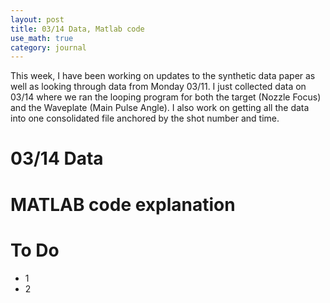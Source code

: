 ```yaml
---
layout: post
title: 03/14 Data, Matlab code
use_math: true
category: journal
---
```

This week, I have been working on updates to the synthetic data paper as well as looking through data from Monday 03/11. I just collected data on 03/14 where we ran the looping program for both the target (Nozzle Focus) and the Waveplate (Main Pulse Angle). I also work on getting all the data into one consolidated file anchored by the shot number and time.

# 03/14 Data

# MATLAB code explanation

# To Do
- 1
- 2
